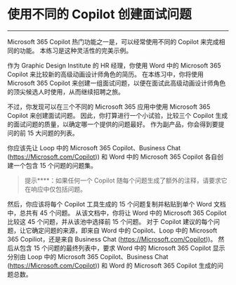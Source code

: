 # 使用不同的 Copilot 创建面试问题
---
Microsoft 365 Copilot 热门功能之一是，可以经常使用不同的 Copilot 来完成相同的功能。 本练习是这种灵活性的完美示例。<br>

作为 Graphic Design Institute 的 HR 经理，你使用 Word 中的 Microsoft 365 Copilot 来比较新的高级动画设计师角色的简历。 在本练习中，你将使用 Microsoft 365 Copilot 来创建一组面试问题，以便在面试此高级动画设计师角色的顶尖候选人时使用，从而继续招聘之旅。

不过，你发现可以在三个不同的 Microsoft 365 应用中使用 Microsoft 365 Copilot 来创建面试问题。 因此，你打算进行一个小试验，比较三个 Copilot 生成的面试问题的质量，以确定哪一个提供的问题最好。 作为副产品，你会得到要提问的前 15 大问题的列表。

你应该先让 Loop 中的 Microsoft 365 Copilot、Business Chat (https://Microsoft.com/Copilot)) 和 Word 中的 Microsoft 365 Copilot 各自创建一个包含 15 个问题的问题集。

> 提示****：如果任何一个 Copilot 随每个问题生成了额外的注释，请要求它在响应中仅包括问题。

然后，你应该将每个 Copilot 工具生成的 15 个问题复制并粘贴到单个 Word 文档中，总共有 45 个问题。 从该文档中，你将让 Word 中的 Microsoft 365 Copilot 比较这 45 个问题，并从该池中选择前 15 个问题。 对于 Copilot 建议的每个问题，让它确定问题的来源，即来自 Word 中的 Copilot、Loop 中的 Microsoft 365 Copiliot，还是来自 Business Chat (https://Microsoft.com/Copilot))。 然后从包含 15 个问题的最终列表中，要求 Word 中的 Microsoft 365 Copilot 显示分别由 Loop 中的 Microsoft 365 Copilot、Business Chat (https://Microsoft.com/Copilot)) 和 Word 的 Microsoft 365 Copilot 生成的问题总数。
